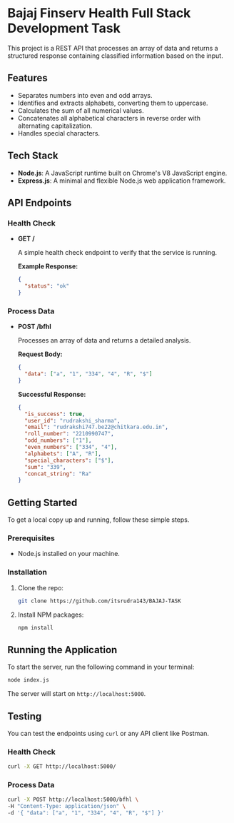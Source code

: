 # Bajaj Finserv Health Full Stack Development Task

This project is a REST API that processes an array of data and returns a structured response containing classified information based on the input.

## Features

- Separates numbers into even and odd arrays.
- Identifies and extracts alphabets, converting them to uppercase.
- Calculates the sum of all numerical values.
- Concatenates all alphabetical characters in reverse order with alternating capitalization.
- Handles special characters.

## Tech Stack

- **Node.js**: A JavaScript runtime built on Chrome's V8 JavaScript engine.
- **Express.js**: A minimal and flexible Node.js web application framework.

## API Endpoints

### Health Check

- **GET /**

  A simple health check endpoint to verify that the service is running.

  **Example Response:**

  ```json
  {
    "status": "ok"
  }
  ```

### Process Data

- **POST /bfhl**

  Processes an array of data and returns a detailed analysis.

  **Request Body:**

  ```json
  {
    "data": ["a", "1", "334", "4", "R", "$"]
  }
  ```

  **Successful Response:**

  ```json
  {
    "is_success": true,
    "user_id": "rudrakshi_sharma",
    "email": "rudrakshi747.be22@chitkara.edu.in",
    "roll_number": "2210990747",
    "odd_numbers": ["1"],
    "even_numbers": ["334", "4"],
    "alphabets": ["A", "R"],
    "special_characters": ["$"],
    "sum": "339",
    "concat_string": "Ra"
  }
  ```

## Getting Started

To get a local copy up and running, follow these simple steps.

### Prerequisites

- Node.js installed on your machine.

### Installation

1.  Clone the repo:

    ```sh
    git clone https://github.com/itsrudra143/BAJAJ-TASK
    ```

2.  Install NPM packages:

    ```sh
    npm install
    ```

## Running the Application

To start the server, run the following command in your terminal:

```sh
node index.js
```

The server will start on `http://localhost:5000`.

## Testing

You can test the endpoints using `curl` or any API client like Postman.

### Health Check

```sh
curl -X GET http://localhost:5000/
```

### Process Data

```sh
curl -X POST http://localhost:5000/bfhl \
-H "Content-Type: application/json" \
-d '{ "data": ["a", "1", "334", "4", "R", "$"] }'
```
